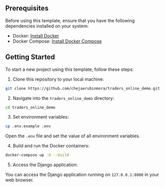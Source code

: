 ## Prerequisites

Before using this template, ensure that you have the following dependencies installed on your system:

- Docker: [Install Docker](https://www.docker.com/get-started)
- Docker Compose: [Install Docker Compose](https://docs.docker.com/compose/install/)

## Getting Started

To start a new project using this template, follow these steps:

1. Clone this repository to your local machine:

```bash
git clone https://github.com/chejaerubinmora/traders_online_demo.git
```

2. Navigate into the `traders_online_demo` directory:
   
```bash
cd traders_online_demo
```

3. Set environment variables:

```bash
cp .env.example .env
```
Open the `.env` file and set the value of all environment variables.

4. Build and run the Docker containers:

```bash
docker-compose up -d --build
```

5. Access the Django application:

You can access the Django application running on `127.0.0.1:8000` in your web browser.
